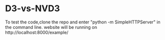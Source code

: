 # D3-vs-NVD3
To test the code,clone the repo and enter "python -m SimpleHTTPServer" in the command line.
website will be running on http://localhost:8000/example/

